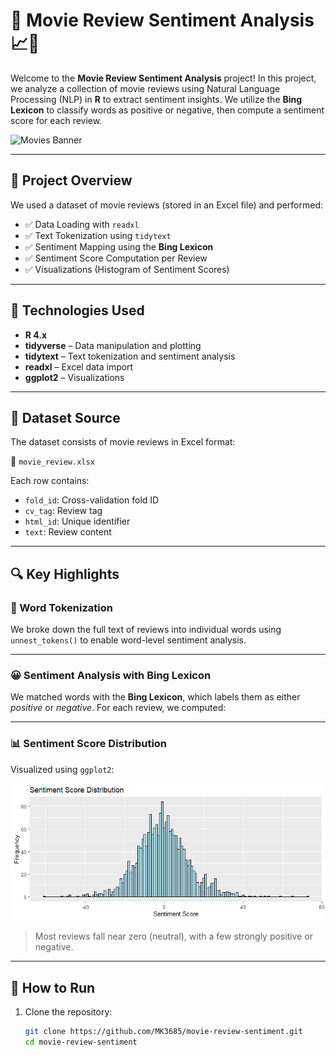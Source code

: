 # 🎥 Movie Review Sentiment Analysis 📈🧠

Welcome to the **Movie Review Sentiment Analysis** project! In this project, we analyze a collection of movie reviews using Natural Language Processing (NLP) in **R** to extract sentiment insights. We utilize the **Bing Lexicon** to classify words as positive or negative, then compute a sentiment score for each review.

![Movies Banner](https://static.vecteezy.com/system/resources/previews/002/236/321/non_2x/movie-trendy-banner-vector.jpg)

---

## 🚀 Project Overview

We used a dataset of movie reviews (stored in an Excel file) and performed:

- ✅ Data Loading with `readxl`
- ✅ Text Tokenization using `tidytext`
- ✅ Sentiment Mapping using the **Bing Lexicon**
- ✅ Sentiment Score Computation per Review
- ✅ Visualizations (Histogram of Sentiment Scores)

---

## 🧰 Technologies Used

- **R 4.x**
- **tidyverse** – Data manipulation and plotting
- **tidytext** – Text tokenization and sentiment analysis
- **readxl** – Excel data import
- **ggplot2** – Visualizations

---

## 📁 Dataset Source

The dataset consists of movie reviews in Excel format:

📎 `movie_review.xlsx`

Each row contains:
- `fold_id`: Cross-validation fold ID
- `cv_tag`: Review tag
- `html_id`: Unique identifier
- `text`: Review content

---

## 🔍 Key Highlights

### 📌 Word Tokenization

We broke down the full text of reviews into individual words using `unnest_tokens()` to enable word-level sentiment analysis.

---

### 😀 Sentiment Analysis with Bing Lexicon

We matched words with the **Bing Lexicon**, which labels them as either *positive* or *negative*. For each review, we computed:


---

### 📊 Sentiment Score Distribution

Visualized using `ggplot2`:

![Sentiment Histogram](images/sentiment_histogram.png)

> Most reviews fall near zero (neutral), with a few strongly positive or negative.

---

## 🧪 How to Run

1. Clone the repository:
   ```bash
   git clone https://github.com/MK3685/movie-review-sentiment.git
   cd movie-review-sentiment

